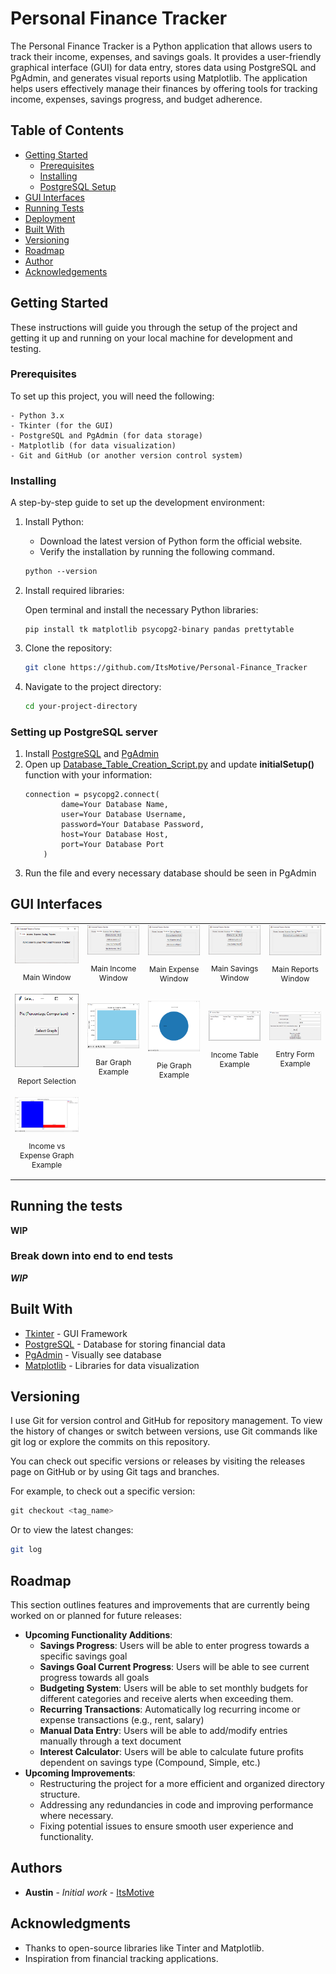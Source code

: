 # Personal Finance Tracker

The Personal Finance Tracker is a Python application that allows users to track their income, expenses, and savings goals. It provides a user-friendly graphical interface (GUI) for data entry, stores data using PostgreSQL and PgAdmin, and generates visual reports using Matplotlib. The application helps users effectively manage their finances by offering tools for tracking income, expenses, savings progress, and budget adherence.

## Table of Contents
- [Getting Started](#getting-started)
    - [Prerequisites](#prerequisites)
    - [Installing](#installing)
    - [PostgreSQL Setup](#setting-up-postgresql-server)
- [GUI Interfaces](#gui-interfaces)
- [Running Tests](#running-the-tests)
- [Deployment](#deployment)
- [Built With](#built-with)
- [Versioning](#versioning)
- [Roadmap](#roadmap)
- [Author](#authors)
- [Acknowledgements](#acknowledgments)

## Getting Started

These instructions will guide you through the setup of the project and getting it up and running on your local machine for development and testing.

### Prerequisites

To set up this project, you will need the following:

```
- Python 3.x
- Tkinter (for the GUI)
- PostgreSQL and PgAdmin (for data storage)
- Matplotlib (for data visualization)
- Git and GitHub (or another version control system)
```

### Installing

A step-by-step guide to set up the development environment:
1. Install Python:
    - Download the latest version of Python form the official website.
    - Verify the installation by running the following command.
    ```css
    python --version
    ```

2. Install required libraries:

    Open terminal and install the necessary Python libraries:
    ```
    pip install tk matplotlib psycopg2-binary pandas prettytable 
    ```

3. Clone the repository:
    ```bash
    git clone https://github.com/ItsMotive/Personal-Finance_Tracker
    ```

4. Navigate to the project directory:
    ```bash
    cd your-project-directory
    ```

### Setting up PostgreSQL server
1. Install [PostgreSQL](https://www.postgresql.org/) and [PgAdmin](https://www.pgadmin.org/)
2. Open up [Database_Table_Creation_Script.py](/DB_Setup/Database_Table_Creation_Script.py) and update **initialSetup()** function with your information:
    ```
    connection = psycopg2.connect(
            dame=Your Database Name,
            user=Your Database Username,
            password=Your Database Password,
            host=Your Database Host,
            port=Your Database Port
        )
    ```
3. Run the file and every necessary database should be seen in PgAdmin

## GUI Interfaces

<table>
    <tr>
        <td style="text-align: center;">
            <img src="Screenshots/main_window.PNG" alt="Feature 1" width="150" />
            <p style="font-size: 12px;">Main Window</p>
        </td>
        <td style="text-align: center;">
            <img src="Screenshots/main_income_window.PNG" alt="Feature 2" width="150" />
            <p style="font-size: 12px;">Main Income Window</p>
        </td>
        <td style="text-align: center;">
            <img src="Screenshots/main_expense_window.PNG" alt="Feature 3" width="150" />
            <p style="font-size: 12px;">Main Expense Window</p>
        </td>
        <td style="text-align: center;">
            <img src="Screenshots/main_savings_window.PNG" alt="Feature 4" width="150" />
            <p style="font-size: 12px;">Main Savings Window</p>
        </td>
        <td style="text-align: center;">
            <img src="Screenshots/main_report_window.PNG" alt="Feature 5" width="150" />
            <p style="font-size: 12px;">Main Reports Window</p>
        </td>
    </tr>
    <tr>
        <td style="text-align: center;">
            <img src="Screenshots/income_report_selection_window.PNG" alt="Feature 6" width="150" />
            <p style="font-size: 12px;">Report Selection</p>
        </td>
        <td style="text-align: center;">
            <img src="Screenshots/income_bar_graph_window.PNG" alt="Feature 7" width="150" />
            <p style="font-size: 12px;">Bar Graph Example</p>
        </td>
        <td style="text-align: center;">
            <img src="Screenshots/income_pie_graph_window.PNG" alt="Feature 8" width="150" />
            <p style="font-size: 12px;">Pie Graph Example</p>
        </td>
        <td style="text-align: center;">
            <img src="Screenshots/income_table_window.PNG" alt="Feature 9" width="150" />
            <p style="font-size: 12px;">Income Table Example</p>
        </td>
        <td style="text-align: center;">
            <img src="Screenshots/income_entry_window.PNG" alt="Feature 10" width="150" />
            <p style="font-size: 12px;">Entry Form Example</p>
        </td>
    </tr>
    <tr>
        <td style="text-align: center;">
            <img src="Screenshots/comparison_bar_graph_window.PNG" alt="Feature 11" width="150" />
            <p style="font-size: 12px;">Income vs Expense Graph Example</p>
        </td>
    </tr>
</table>

## Running the tests

**WIP**

### Break down into end to end tests

***WIP***

## Built With

* [Tkinter](https://docs.python.org/3/library/tkinter.html) - GUI Framework
* [PostgreSQL](https://www.postgresql.org/) - Database for storing financial data
* [PgAdmin](https://www.pgadmin.org/) - Visually see database
* [Matplotlib](https://matplotlib.org/) - Libraries for data visualization


## Versioning

I use Git for version control and GitHub for repository management. To view the history of changes or switch between versions, use Git commands like git log or explore the commits on this repository.

You can check out specific versions or releases by visiting the releases page on GitHub or by using Git tags and branches.

For example, to check out a specific version:
```php
git checkout <tag_name>
```

Or to view the latest changes:
```bash
git log
```

## Roadmap

This section outlines features and improvements that are currently being worked on or planned for future releases:

- **Upcoming Functionality Additions**:
    - **Savings Progress**: Users will be able to enter progress towards a specific savings goal
    - **Savings Goal Current Progress**: Users will be able to see current progress towards all goals
    - **Budgeting System**: Users will be able to set monthly budgets for different categories and receive alerts when exceeding them.
    - **Recurring Transactions**: Automatically log recurring income or expense transactions (e.g., rent, salary)
    - **Manual Data Entry**: Users will be able to add/modify entries manually through a text document
    - **Interest Calculator**: Users will be able to calculate future profits dependent on savings type (Compound, Simple, etc.)
- **Upcoming Improvements**: 
    - Restructuring the project for a more efficient and organized directory structure.
    - Addressing any redundancies in code and improving performance where necessary.
    - Fixing potential issues to ensure smooth user experience and functionality.

## Authors

* **Austin** - *Initial work* - [ItsMotive](https://github.com/itsmotive)

## Acknowledgments

* Thanks to open-source libraries like Tinter and Matplotlib.
* Inspiration from financial tracking applications.
